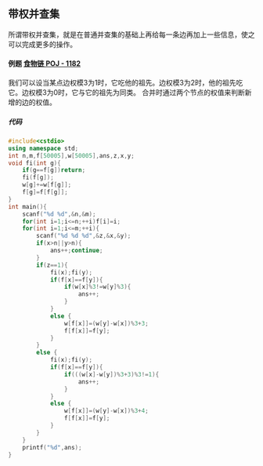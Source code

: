 ## 带权并查集
所谓带权并查集，就是在普通并查集的基础上再给每一条边再加上一些信息，使之可以完成更多的操作。

#### 例题 [食物链 POJ - 1182](https://vjudge.net/problem/POJ-1182)

我们可以设当某点边权模3为1时，它吃他的祖先。边权模3为2时，他的祖先吃它。边权模3为0时，它与它的祖先为同类。
合并时通过两个节点的权值来判断新增的边的权值。

##### 代码

```cpp
#include<cstdio>
using namespace std;
int n,m,f[50005],w[50005],ans,z,x,y;
void fi(int g){
	if(g==f[g])return;
	fi(f[g]);
	w[g]+=w[f[g]];
	f[g]=f[f[g]];
}
int main(){
	scanf("%d %d",&n,&m);
	for(int i=1;i<=n;++i)f[i]=i;
	for(int i=1;i<=m;++i){
		scanf("%d %d %d",&z,&x,&y);
		if(x>n||y>n){
			ans++;continue;
		}
		if(z==1){
			fi(x);fi(y);
			if(f[x]==f[y]){
				if(w[x]%3!=w[y]%3){
					ans++;
				}
			}
			else {
				w[f[x]]=(w[y]-w[x])%3+3;
				f[f[x]]=f[y];
			}
		}
		else {
			fi(x);fi(y);
			if(f[x]==f[y]){
				if(((w[x]-w[y])%3+3)%3!=1){
					ans++;
				}
			}
			else {
				w[f[x]]=(w[y]-w[x])%3+4;
				f[f[x]]=f[y];
			}
		}
	}
	printf("%d",ans);
}
```